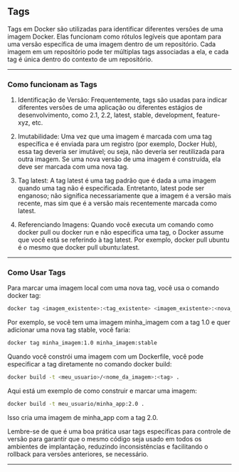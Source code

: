 
## Tags

Tags em Docker são utilizadas para identificar diferentes versões de uma imagem Docker. Elas funcionam como rótulos legíveis que apontam para uma versão específica de uma imagem dentro de um repositório. Cada imagem em um repositório pode ter múltiplas tags associadas a ela, e cada tag é única dentro do contexto de um repositório.

---

### Como funcionam as Tags

1. Identificação de Versão: Frequentemente, tags são usadas para indicar diferentes versões de uma aplicação ou diferentes estágios de desenvolvimento, como 2.1, 2.2, latest, stable, development, feature-xyz, etc.

2. Imutabilidade: Uma vez que uma imagem é marcada com uma tag específica e é enviada para um registro (por exemplo, Docker Hub), essa tag deveria ser imutável; ou seja, não deveria ser reutilizada para outra imagem. Se uma nova versão de uma imagem é construída, ela deve ser marcada com uma nova tag.

3. Tag latest: A tag latest é uma tag padrão que é dada a uma imagem quando uma tag não é especificada. Entretanto, latest pode ser enganoso; não significa necessariamente que a imagem é a versão mais recente, mas sim que é a versão mais recentemente marcada como latest.

4. Referenciando Imagens: Quando você executa um comando como docker pull ou docker run e não especifica uma tag, o Docker assume que você está se referindo à tag latest. Por exemplo, docker pull ubuntu é o mesmo que docker pull ubuntu:latest.

---

### Como Usar Tags

Para marcar uma imagem local com uma nova tag, você usa o comando docker tag:

~~~bash
docker tag <imagem_existente>:<tag_existente> <imagem_existente>:<nova_tag>
~~~

Por exemplo, se você tem uma imagem minha_imagem com a tag 1.0 e quer adicionar uma nova tag stable, você faria:

~~~bash
docker tag minha_imagem:1.0 minha_imagem:stable
~~~

Quando você constrói uma imagem com um Dockerfile, você pode especificar a tag diretamente no comando docker build:

~~~bash
docker build -t <meu_usuario>/<nome_da_imagem>:<tag> .
~~~

Aqui está um exemplo de como construir e marcar uma imagem:

~~~bash
docker build -t meu_usuario/minha_app:2.0 .
~~~

Isso cria uma imagem de minha_app com a tag 2.0.

Lembre-se de que é uma boa prática usar tags específicas para controle de versão para garantir que o mesmo código seja usado em todos os ambientes de implantação, reduzindo inconsistências e facilitando o rollback para versões anteriores, se necessário.

---